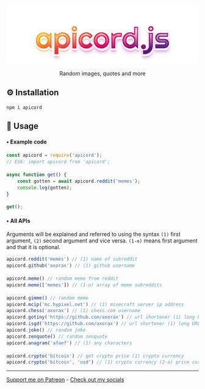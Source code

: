 <p align="center"><img src="https://raw.githubusercontent.com/Axorax/apicord.js/f417f7f7be3e2837626b4bb1275fd07163ab85bf/apicord.js.svg"></p>

<p align="center">Random images, quotes and more</p>

## ⚙️ Installation

```terminal
npm i apicord
```

## 📘 Usage

#### • Example code

```js
const apicord = require('apicord');
// ES6: import apicord from 'apicord';

async function get() {
    const gotten = await apicord.reddit('memes');
    console.log(gotten);
}
  
get();
```

#### • All APIs

Arguments will be explained and referred to using the syntax `(1)` first argument, `(2)` second argument and vice versa. `(1-o)` means first argument and that it is optional.

```js
apicord.reddit('memes') // (1) name of subreddit
apicord.github('axorax') // (1) github username

apicord.meme() // random meme from reddit
apicord.meme(['memes']) // (1-o) array of meme subreddits

apicord.gimme() // random meme
apicord.mcip('mc.hypixel.net') // (1) minecraft server ip address
apicord.chess('axorax') // (1) chess.com username
apicord.gotiny('https://github.com/axorax') // url shortener (1) long URL
apicord.isgd('https://github.com/axorax') // url shortener (1) long URL
apicord.joke() // random joke
apicord.zenquote() // random zenquote
apicord.anagram('afaef') // (1) any characters

apicord.crypto('bitcoin') // get crypto price (1) crypto currency
apicord.crypto('bitcoin', 'usd') // (1) crypto currency (2-o) price currency 'usd' by default
```

---

[Support me on Patreon](https://www.patreon.com/axorax) - 
[Check out my socials](https://github.com/axorax/socials)